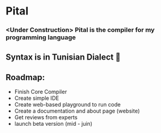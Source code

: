# Pital
### &lt;Under Construction> Pital is the compiler for my programming language
## Syntax is in Tunisian Dialect 🔹
## Roadmap:
* Finish Core Compiler
* Create simple IDE
* Create web-based playground to run code
* Create a documentation and about page (website)
* Get reviews from experts
* launch beta version (mid - juin)
